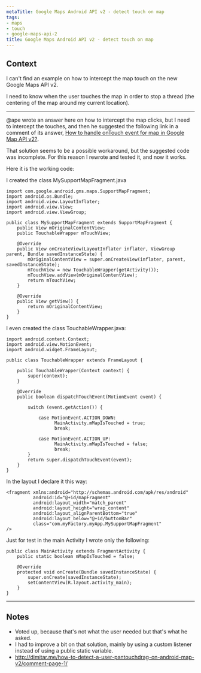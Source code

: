 ```yaml
---
metaTitle: Google Maps Android API v2 - detect touch on map
tags:
- maps
- touch
- google-maps-api-2
title: Google Maps Android API v2 - detect touch on map
---
```


## Context

I can't find an example on how to intercept the map touch on the new Google Maps API v2.


I need to know when the user touches the map in order to stop a thread (the centering of the map around my current location).



---

@ape wrote an answer here on how to intercept the map clicks, but I need to intercept the touches, and then he suggested the following link in a comment of its answer, [How to handle onTouch event for map in Google Map API v2?](https://stackoverflow.com/questions/13722869/how-to-handle-ontouch-event-for-map-in-google-map-api-v2).


That solution seems to be a possible workaround, but the suggested code was incomplete. For this reason I rewrote and tested it, and now it works.


Here it is the working code:


I created the class MySupportMapFragment.java



```
import com.google.android.gms.maps.SupportMapFragment;
import android.os.Bundle;
import android.view.LayoutInflater;
import android.view.View;
import android.view.ViewGroup;

public class MySupportMapFragment extends SupportMapFragment {
    public View mOriginalContentView;
    public TouchableWrapper mTouchView;

    @Override
    public View onCreateView(LayoutInflater inflater, ViewGroup parent, Bundle savedInstanceState) {
        mOriginalContentView = super.onCreateView(inflater, parent, savedInstanceState);
        mTouchView = new TouchableWrapper(getActivity());
        mTouchView.addView(mOriginalContentView);
        return mTouchView;
    }

    @Override
    public View getView() {
        return mOriginalContentView;
    }
}

```

I even created the class TouchableWrapper.java:



```
import android.content.Context;
import android.view.MotionEvent;
import android.widget.FrameLayout;

public class TouchableWrapper extends FrameLayout {

    public TouchableWrapper(Context context) {
        super(context);
    }

    @Override
    public boolean dispatchTouchEvent(MotionEvent event) {

        switch (event.getAction()) {

            case MotionEvent.ACTION_DOWN:
                  MainActivity.mMapIsTouched = true;
                  break;

            case MotionEvent.ACTION_UP:
                  MainActivity.mMapIsTouched = false;
                  break;
        }
        return super.dispatchTouchEvent(event);
    }
}

```

In the layout I declare it this way:



```
<fragment xmlns:android="http://schemas.android.com/apk/res/android"
          android:id="@+id/mapFragment"
          android:layout_width="match_parent"
          android:layout_height="wrap_content"
          android:layout_alignParentBottom="true"
          android:layout_below="@+id/buttonBar"
          class="com.myFactory.myApp.MySupportMapFragment"
/>

```

Just for test in the main Activity I wrote only the following:



```
public class MainActivity extends FragmentActivity {
    public static boolean mMapIsTouched = false;

    @Override
    protected void onCreate(Bundle savedInstanceState) {
        super.onCreate(savedInstanceState);
        setContentView(R.layout.activity_main);
    }
}

```


---

## Notes

- Voted up, because that's not what the user needed but that's what he asked.
-  I had to improve a bit on that solution, mainly by using a custom listener instead of using a public static variable.
- http://dimitar.me/how-to-detect-a-user-pantouchdrag-on-android-map-v2/comment-page-1/
